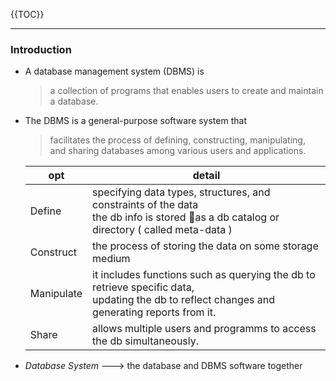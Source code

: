 {{TOC}}

----------- 


### Introduction

- A database management system (DBMS) is 
    > a collection of programs that enables users to create and maintain a database.

- The DBMS is a general-purpose software system that 
    > facilitates the process of defining, constructing, manipulating, <br>and sharing databases among various users and applications.
    
    | opt | detail |
    | --- | --- | 
    | Define | specifying data types, structures, and constraints of the data<br>the db info is stored as a db catalog or directory ( called meta-data ) |
    | Construct | the process of storing the data on some storage medium |
    | Manipulate | it includes functions such as querying the db to retrieve specific data,<br>updating the db to reflect changes and generating reports from it. |
    | Share | allows multiple users and programms to access the db simultaneously. |


- *Database System* ---> the database and DBMS software together 




